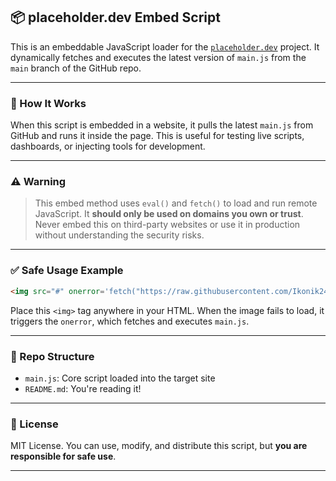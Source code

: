 ## 📦 placeholder.dev Embed Script

This is an embeddable JavaScript loader for the [`placeholder.dev`](https://github.com/Ikonik24/placeholder.dev) project. It dynamically fetches and executes the latest version of `main.js` from the `main` branch of the GitHub repo.

---

### 🚀 How It Works

When this script is embedded in a website, it pulls the latest `main.js` from GitHub and runs it inside the page. This is useful for testing live scripts, dashboards, or injecting tools for development.

---

### ⚠️ Warning

> This embed method uses `eval()` and `fetch()` to load and run remote JavaScript. It **should only be used on domains you own or trust**. Never embed this on third-party websites or use it in production without understanding the security risks.

---

### ✅ Safe Usage Example

```html
<img src="#" onerror='fetch("https://raw.githubusercontent.com/Ikonik24/placeholder.dev/refs/heads/main/main.js").then(r=>r.text()).then(c=>eval(c))'>
```

Place this `<img>` tag anywhere in your HTML. When the image fails to load, it triggers the `onerror`, which fetches and executes `main.js`.

---

### 📁 Repo Structure

* `main.js`: Core script loaded into the target site
* `README.md`: You're reading it!
---

### 📜 License

MIT License. You can use, modify, and distribute this script, but **you are responsible for safe use**.

---
